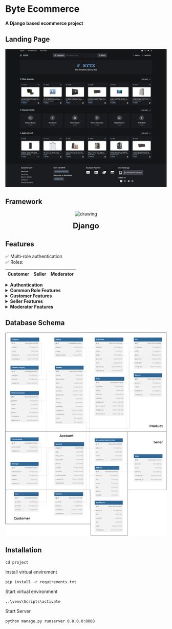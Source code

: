 # Byte Ecommerce
**A Django based ecommerce project**

## Landing Page
![Landing Page](https://raw.githubusercontent.com/OverkillViper/Byte/main/Homepage.png?token=GHSAT0AAAAAACUDZL4DMP3F6HCNYQDRWFZOZUAD7SA)

## Framework
<p align="center">
<img src="https://static.djangoproject.com/img/logos/django-logo-positive.png" alt="drawing" width="120"/>
</p>
<p align="center">
<font size="5">
<b>Django</b>
</font>
</p>

## Features
✅ Multi-role authentication <br>
✅ Roles:

| Customer | Seller | Moderator |
|----------|--------|-----------|

<details>
  <summary><b>Authentication</b></summary>
  ✅ Register (Email based)
  <br>✅ Login
  <br>✅ Account verification via email
  <br>✅ Reset lost password via email
</details>

<details>
  <summary><b>Common Role Features</b></summary>
  ✅ Nofitications
  <br>✅ Basic Chat System
</details>

<details>
  <summary><b>Customer Features</b></summary>
  ✅ Add product to cart
  <br>✅ Add product to wishlist
  <br>✅ Get notification when wishlisted product re-stocks
  <br>✅ Get notification on product delivery stage change
  <br>✅ Rate product after delivery
  <br>✅ Track orders. View order details
  <br>✅ Chat with seller
  <br>✅ Maintain multiple delivery addresses
  <br>✅ Both Cash on Delivery and Cashless Payment accepted
  <br>✅ Buy product from different seller in same order
  <br>✅ <b>Dashboard:</b>
  <br>&nbsp&nbsp&nbsp&nbsp✅ Standing orders
  <br>&nbsp&nbsp&nbsp&nbsp✅ Completed orders
  <br>&nbsp&nbsp&nbsp&nbsp✅ Total product purchased
  <br>&nbsp&nbsp&nbsp&nbsp✅ Total money spent
  <br>&nbsp&nbsp&nbsp&nbsp✅ Total Addresses
  <br>&nbsp&nbsp&nbsp&nbsp✅ Total Wishlists
  <br>&nbsp&nbsp&nbsp&nbsp✅ Percentage of payment method selected
  <br>&nbsp&nbsp&nbsp&nbsp✅ Monthly purchases
</details>

<details>
  <summary><b>Seller Features</b></summary>
  ✅ Maintain multiple stores
  <br>✅ Add product to wishlist
  <br>✅ Product CRUD
  <br>✅ Add product attributes
  <br>✅ Add multiple images for product
  <br>✅ Set discount on product
  <br>✅ Change order status
  <br>✅ Notified on order placed
  <br>✅ <b>Dashboard:</b>
  <br>&nbsp&nbsp&nbsp&nbsp✅ Track order status
  <br>&nbsp&nbsp&nbsp&nbsp✅ Total sales
  <br>&nbsp&nbsp&nbsp&nbsp✅ Total products
  <br>&nbsp&nbsp&nbsp&nbsp✅ Total stores
  <br>&nbsp&nbsp&nbsp&nbsp✅ Total Orders
  <br>&nbsp&nbsp&nbsp&nbsp✅ Avarage Rating
  <br>&nbsp&nbsp&nbsp&nbsp✅ Monthly delivered orders
</details>

<details>
  <summary><b>Moderator Features</b></summary>
  ✅ Can delete product
  <br>✅ Can delete stores
  <br>✅ Maintain registered accounts
  <br>✅ Add or delete category
  <br>✅ <b>Dashboard:</b>
  <br>&nbsp&nbsp&nbsp&nbsp✅ Total Products
  <br>&nbsp&nbsp&nbsp&nbsp✅ Total customers
  <br>&nbsp&nbsp&nbsp&nbsp✅ Total Stored
  <br>&nbsp&nbsp&nbsp&nbsp✅ Total Seller
  <br>&nbsp&nbsp&nbsp&nbsp✅ Total Sales
  <br>&nbsp&nbsp&nbsp&nbsp✅ Payments methods
  <br>&nbsp&nbsp&nbsp&nbsp✅ Monthly sales
  <br>&nbsp&nbsp&nbsp&nbsp✅ Top Stores
</details>

## Database Schema
![DB Schema](https://raw.githubusercontent.com/OverkillViper/Byte/e9ba2f47995f0bdddfebe9e8d77e32edf61563c0/App%20Design-Page-3.drawio.svg?token=A37FQMMDZCD2GQRRAQ2HGILGQAQDC)

## Installation
```shell
cd project
```
Install virtual enviroment
```shell
pip install -r requirements.txt
```
Start virtual environment
```shell
..\venv\Scripts\activate
```
Start Server
```shell
python manage.py runserver 0.0.0.0:8000
```
